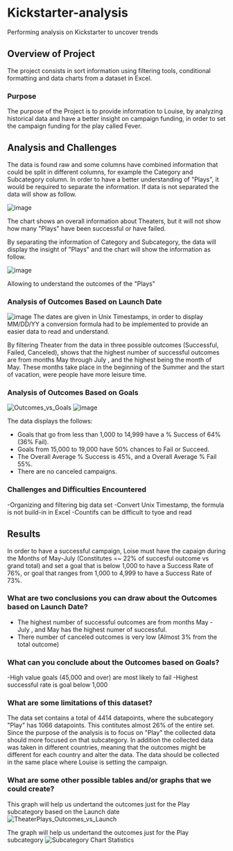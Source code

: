 # Kickstarter-analysis
Performing analysis on Kickstarter to uncover trends

## Overview of Project
The project consists in sort information using filtering tools, conditional formatting and data charts from a dataset in Excel.

### Purpose
The purpose of the Project is to provide information to Louise, by analyzing historical data and have a better insight on campaign funding, in order to set the campaign funding for the play called Fever.

## Analysis and Challenges
The data is found raw and some columns have combined information that could be split in different columns, for example the Category and Subcategory column. In order to have a better understanding of "Plays", it would be required to separate the information. If data is not separated the data will show as follow.

![image](https://user-images.githubusercontent.com/98929742/154858664-ec4cc45e-edd3-4355-bed8-31217ab65f5b.png)

The chart shows an overall information about Theaters, but it will not show how many "Plays" have been successful or have failed.

By separating the information of Category and Subcategory, the data will display the insight of "Plays" and the chart will show the information as follow.

![image](https://user-images.githubusercontent.com/98929742/154859030-a0b9e7c7-8a3f-494d-97e7-6a8e217bfa44.png)

Allowing to understand the outcomes of the "Plays"

### Analysis of Outcomes Based on Launch Date
![image](https://user-images.githubusercontent.com/98929742/154860213-cc82490d-0637-44c8-af44-2b6917b5adce.png)
The dates are given in Unix Timestamps, in order to display MM/DD/YY a conversion formula had to be implemented to provide an easier data to read and understand.

By filtering Theater from the data in three possible outcomes (Successful, Failed, Canceled), shows that the highest number of successful outcomes are from months May through July , and the highest being the month of May. These months take place in the beginning of the Summer and the start of vacation, were people have more leisure time.

### Analysis of Outcomes Based on Goals
![Outcomes_vs_Goals](https://user-images.githubusercontent.com/98929742/154859612-51b586bb-015b-42aa-8378-da6c4672f14b.png)
![image](https://user-images.githubusercontent.com/98929742/154859736-897f52b6-735b-4771-b718-a002e752953b.png)

The data displays the follows:

- Goals that go from less than 1,000 to 14,999 have a % Success of 64% (36% Fail).
- Goals from 15,000 to 19,000 have 50% chances to Fail or Succeed.
- The Overall Average % Success is 45%, and a Overall Average % Fail 55%.
- There are no canceled campaigns.


### Challenges and Difficulties Encountered
-Organizing and filtering big data set
-Convert Unix Timestamp, the formula is not build-in in Excel
-Countifs can be difficult to tyoe and read

## Results

In order to have a successful campaign, Loise must have the capaign during the Months of May-July (Constitutes =~ 22% of succesful outcome vs grand total) and set a goal that is below 1,000 to have a Success Rate of 76%, or goal that ranges from 1,000 to 4,999 to have a Success Rate of 73%.

### What are two conclusions you can draw about the Outcomes based on Launch Date?
- The highest number of successful outcomes are from months May - July , and May has the highest numer of successful.
- There number of canceled outcomes is very low (Almost 3% from the total outcome)

### What can you conclude about the Outcomes based on Goals?
-High value goals (45,000 and over) are most likely to fail
-Highest successful rate is goal below 1,000

### What are some limitations of this dataset?
The data set contains a total of 4414 datapoints, where the subcategory "Play" has 1066 datapoints. This contitutes almost 26% of the entire set. Since the purpose of the analysis is to focus on "Play" the collected data should more focused on that subcategory. In addition the collected data was taken in different countries, meaning that the outcomes might be different for each country and alter the data. The data should be collected in the same place where Louise is setting the campaign. 

### What are some other possible tables and/or graphs that we could create?

This graph will help us undertand the outcomes just for the Play subcategory based on the Launch date
![TheaterPlays_Outcomes_vs_Launch](https://user-images.githubusercontent.com/98929742/154864195-e42d5eb9-5620-48a3-bd3f-d41798731843.png)

The graph will help us undertand the outcomes just for the Play subcategory
![Subcategory Chart Statistics](https://user-images.githubusercontent.com/98929742/154864199-d47c45d3-acd0-47c1-a196-46ac732606a9.png)

